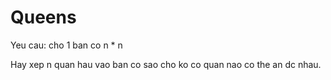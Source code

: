 # Queens

Yeu cau: cho 1 ban co n * n

Hay xep n quan hau vao ban co sao cho ko co quan nao co the an dc nhau.
